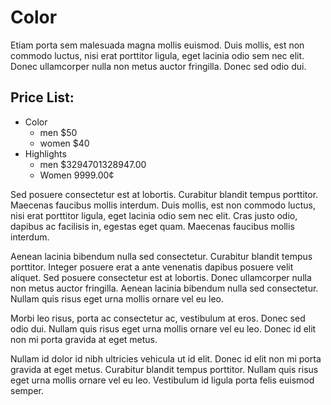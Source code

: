 # Color

Etiam porta sem malesuada magna mollis euismod. Duis mollis, est non commodo luctus, nisi erat porttitor ligula, eget lacinia odio sem nec elit. Donec ullamcorper nulla non metus auctor fringilla. Donec sed odio dui.

## Price List:

- Color
  - men $50
  - women $40
- Highlights
  - men $3294701328947.00
  - Women 9999.00¢


Sed posuere consectetur est at lobortis. Curabitur blandit tempus porttitor. Maecenas faucibus mollis interdum. Duis mollis, est non commodo luctus, nisi erat porttitor ligula, eget lacinia odio sem nec elit. Cras justo odio, dapibus ac facilisis in, egestas eget quam. Maecenas faucibus mollis interdum.

Aenean lacinia bibendum nulla sed consectetur. Curabitur blandit tempus porttitor. Integer posuere erat a ante venenatis dapibus posuere velit aliquet. Sed posuere consectetur est at lobortis. Donec ullamcorper nulla non metus auctor fringilla. Aenean lacinia bibendum nulla sed consectetur. Nullam quis risus eget urna mollis ornare vel eu leo.

Morbi leo risus, porta ac consectetur ac, vestibulum at eros. Donec sed odio dui. Nullam quis risus eget urna mollis ornare vel eu leo. Donec id elit non mi porta gravida at eget metus.

Nullam id dolor id nibh ultricies vehicula ut id elit. Donec id elit non mi porta gravida at eget metus. Curabitur blandit tempus porttitor. Nullam quis risus eget urna mollis ornare vel eu leo. Vestibulum id ligula porta felis euismod semper.